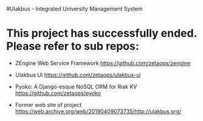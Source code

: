 #Ulakbus - Integrated University Management System

# This project has successfully ended. Please refer to sub repos:
* ZEngine Web Service Framework   https://github.com/zetaops/zengine
* Ulakbus UI  https://github.com/zetaops/ulakbus-ui
* Pyoko: A Django-esque NoSQL ORM for Riak KV https://github.com/zetaops/pyoko


* Former web site of project https://web.archive.org/web/20190409073735/http://ulakbus.org/
